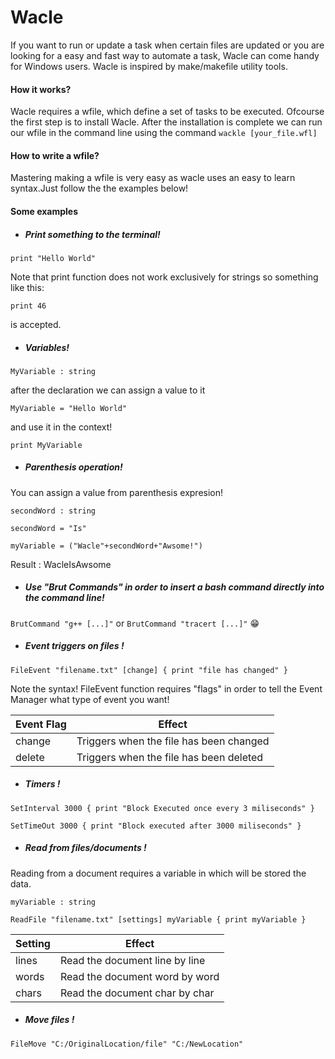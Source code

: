 # Wacle
If you want to run or update a task when certain files are updated or you are looking for a easy and fast way to automate a task, Wacle can come handy for Windows users.
Wacle is inspired by make/makefile utility tools.

#### How it works?
Wacle requires a wfile, which define a set of tasks to be executed.
Ofcourse the first step is to install Wacle.
After the installation is complete we can run our wfile in the command line using the command 
     `wackle [your_file.wfl]`
     
#### How to write a wfile?
Mastering making a wfile is very easy as wacle uses an easy to learn syntax.Just follow the the examples below!

#### Some examples

* ##### Print something to the terminal!
`print "Hello World"`

Note that print function does not work exclusively for strings so something like this:

`print 46`

is accepted.

* ##### Variables!

`MyVariable : string`

after the declaration we can assign a value to it

`MyVariable = "Hello World"`

and use it in the context!

`print MyVariable`

* ##### Parenthesis operation!

You can assign a value from parenthesis expresion!

`secondWord : string`

`secondWord = "Is"`

`myVariable = ("Wacle"+secondWord+"Awsome!")`

Result : WacleIsAwsome

* ##### Use "Brut Commands" in order to insert a bash command directly into the command line!
`BrutCommand "g++ [...]"` or `BrutCommand "tracert [...]"` :grin:

* ##### Event triggers on files !

`FileEvent "filename.txt" [change] {
print "file has changed"
}`

Note the syntax! 
FileEvent function requires "flags" in order to tell the Event Manager what type of event you want!

Event Flag | Effect
------------ | -------------
change | Triggers when the file has been changed
delete | Triggers when the file has been deleted


* ##### Timers !

`SetInterval 3000 {
print "Block Executed once every 3 miliseconds"
}`

`SetTimeOut 3000 {
print "Block executed after 3000 miliseconds"
}`

* ##### Read from files/documents !
Reading from a document requires a variable in which will be stored the data.

`myVariable : string`


`ReadFile "filename.txt" [settings] myVariable {
print myVariable
}`

Setting | Effect
------------ | -------------
lines | Read the document line by line
words | Read the document word by word
chars | Read the document char by char

* ##### Move files !

`FileMove "C:/OriginalLocation/file" "C:/NewLocation"`
